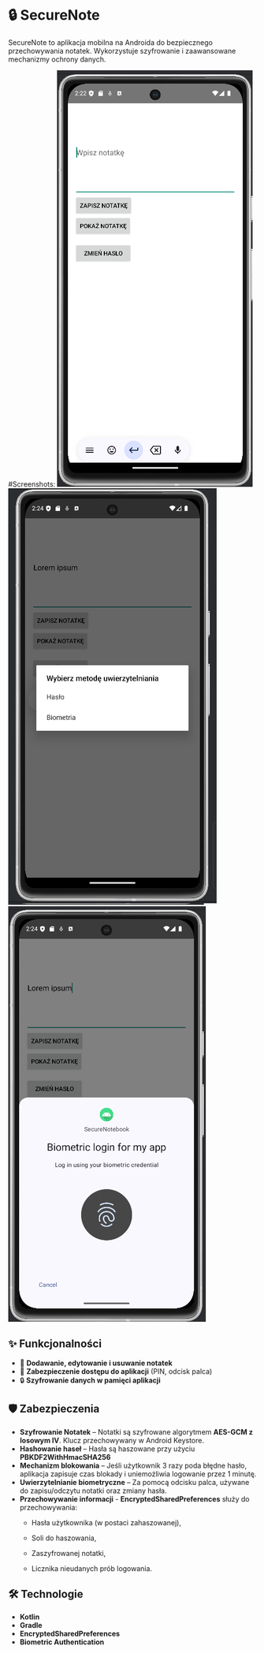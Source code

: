 # 🔒 SecureNote
SecureNote to aplikacja mobilna na Androida do bezpiecznego przechowywania notatek. Wykorzystuje szyfrowanie i zaawansowane mechanizmy ochrony danych.

#Screenshots:
![mobile1](screenshots/mobile1.png)
![mobile1](screenshots/mobile2.png)
![mobile1](screenshots/mobile3.png)

## ✨ Funkcjonalności
* 📝 **Dodawanie, edytowanie i usuwanie notatek**
* 🔑 **Zabezpieczenie dostępu do aplikacji** (PIN, odcisk palca)
* 🔒 **Szyfrowanie danych w pamięci aplikacji**


## 🛡 Zabezpieczenia
* **Szyfrowanie Notatek** – Notatki są szyfrowane algorytmem **AES-GCM z losowym IV**. Klucz przechowywany w Android Keystore.
* **Hashowanie haseł** – Hasła są haszowane przy użyciu **PBKDF2WithHmacSHA256**
* **Mechanizm blokowania** – Jeśli użytkownik 3 razy poda błędne hasło, aplikacja zapisuje czas blokady i uniemożliwia logowanie przez 1 minutę.
* **Uwierzytelnianie biometryczne** – Za pomocą odcisku palca, używane do zapisu/odczytu notatki oraz zmiany hasła.
* **Przechowywanie informacji** - 
  **EncryptedSharedPreferences** służy do przechowywania:
  * Hasła użytkownika (w postaci zahaszowanej),

  * Soli do haszowania,

  * Zaszyfrowanej notatki,

  * Licznika nieudanych prób logowania.



## 🛠 Technologie
* **Kotlin** 
* **Gradle**  
* **EncryptedSharedPreferences** 
*  **Biometric Authentication**
